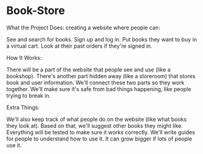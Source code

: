 # Book-Store

What the Project Does:
creating a website where people can:

See and search for books.
Sign up and log in.
Put books they want to buy in a virtual cart.
Look at their past orders if they're signed in.

How It Works:

There will be a part of the website that people see and use (like a bookshop).
There's another part hidden away (like a storeroom) that stores book and user information.
We'll connect these two parts so they work together.
We'll make sure it's safe from bad things happening, like people trying to break in.

Extra Things:

We'll also keep track of what people do on the website (like what books they look at).
Based on that, we'll suggest other books they might like.
Everything will be tested to make sure it works correctly.
We'll write guides for people to understand how to use it.
It can grow bigger if lots of people use it.






